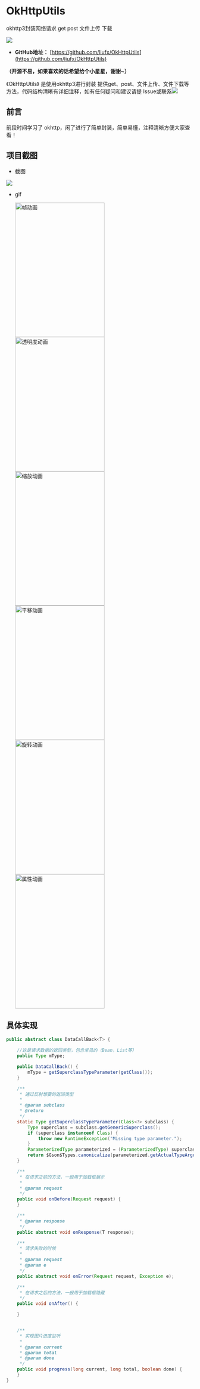 # OkHttpUtils
okhttp3封装网络请求 get post 文件上传 下载


[![](https://img.shields.io/badge/QQ-547166147-orange.svg)](https://github.com/liufx/OkHttpUtils)


- **GitHub地址：** [https://github.com/liufx/OkHttpUtils](https://github.com/liufx/OkHttpUtils)

**（开源不易，如果喜欢的话希望给个小星星，谢谢~）**

《OkHttpUtils》 是使用okhttp3进行封装 提供get、post、文件上传、文件下载等方法，代码结构清晰有详细注释，如有任何疑问和建议请提 Issue或联系[![](https://img.shields.io/badge/QQ:-547166147@qq.com-blue.svg)]()



## 前言

前段时间学习了 okhttp，闲了进行了简单封装，简单易懂，注释清晰方便大家查看！

## 项目截图

- 截图

![](https://github.com/liufx/OkHttpUtils/screenshot/code.jpg)

- gif

   <img src="/screenshot/radio.gif" width = "240" height = "360" alt="帧动画">
   <img src="/screenshot/anim2_alpha.gif" width = "240" height = "360" alt="透明度动画">
   <img src="/screenshot/anim3_scale.gif" width = "240" height = "360" alt="缩放动画">
   <img src="/screenshot/anim4_tran.gif" width = "240" height = "360" alt="平移动画">
   <img src="/screenshot/anim5_rotate.gif" width = "240" height = "360" alt="旋转动画">
   <img src="/screenshot/animator6_value.gif" width = "240" height = "360"alt="属性动画" >

## 具体实现
```Java
public abstract class DataCallBack<T> {

    //这是请求数据的返回类型，包含常见的（Bean，List等）
    public Type mType;

    public DataCallBack() {
        mType = getSuperclassTypeParameter(getClass());
    }

    /**
     * 通过反射想要的返回类型
     *
     * @param subclass
     * @return
     */
    static Type getSuperclassTypeParameter(Class<?> subclass) {
        Type superclass = subclass.getGenericSuperclass();
        if (superclass instanceof Class) {
            throw new RuntimeException("Missing type parameter.");
        }
        ParameterizedType parameterized = (ParameterizedType) superclass;
        return $Gson$Types.canonicalize(parameterized.getActualTypeArguments()[0]);
    }

    /**
     * 在请求之前的方法，一般用于加载框展示
     *
     * @param request
     */
    public void onBefore(Request request) {
    }

    /**
     * @param response
     */
    public abstract void onResponse(T response);

    /**
     * 请求失败的时候
     *
     * @param request
     * @param e
     */
    public abstract void onError(Request request, Exception e);

    /**
     * 在请求之后的方法，一般用于加载框隐藏
     */
    public void onAfter() {

    }


    /**
     * 实现图片进度监听
     *
     * @param current
     * @param total
     * @param done
     */
    public void progress(long current, long total, boolean done) {
    }
}

```
